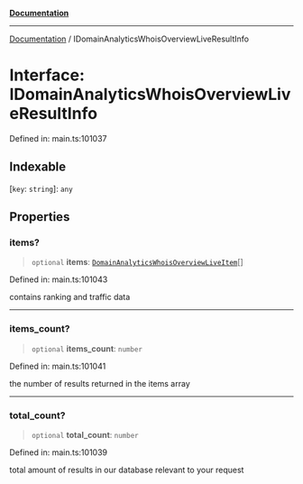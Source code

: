[**Documentation**](../README.md)

***

[Documentation](../README.md) / IDomainAnalyticsWhoisOverviewLiveResultInfo

# Interface: IDomainAnalyticsWhoisOverviewLiveResultInfo

Defined in: main.ts:101037

## Indexable

\[`key`: `string`\]: `any`

## Properties

### items?

> `optional` **items**: [`DomainAnalyticsWhoisOverviewLiveItem`](../classes/DomainAnalyticsWhoisOverviewLiveItem.md)[]

Defined in: main.ts:101043

contains ranking and traffic data

***

### items\_count?

> `optional` **items\_count**: `number`

Defined in: main.ts:101041

the number of results returned in the items array

***

### total\_count?

> `optional` **total\_count**: `number`

Defined in: main.ts:101039

total amount of results in our database relevant to your request
